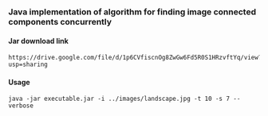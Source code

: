 ### Java implementation of algorithm for finding image connected components concurrently

#### Jar download link
```
https://drive.google.com/file/d/1p6CVfiscnOg8ZwGw6Fd5R0S1HRzvftYq/view?usp=sharing
```

#### Usage
```
java -jar executable.jar -i ../images/landscape.jpg -t 10 -s 7 --verbose
```
